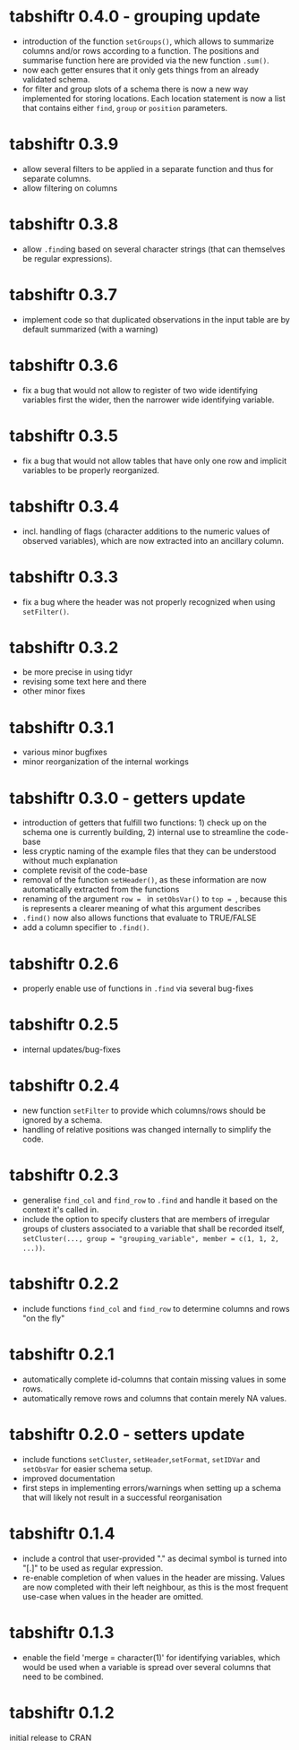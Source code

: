 # tabshiftr 0.4.0 - grouping update

- introduction of the function `setGroups()`, which allows to summarize columns and/or rows according to a function. The positions and summarise function here are provided via the new function `.sum()`.
- now each getter ensures that it only gets things from an already validated schema.
- for filter and group slots of a schema there is now a new way implemented for storing locations. Each location statement is now a list that contains either `find`, `group` or `position` parameters.

# tabshiftr 0.3.9

- allow several filters to be applied in a separate function and thus for separate columns.
- allow filtering on columns

# tabshiftr 0.3.8

- allow `.find`ing based on several character strings (that can themselves be regular expressions).

# tabshiftr 0.3.7

- implement code so that duplicated observations in the input table are by default summarized (with a warning)

# tabshiftr 0.3.6

- fix a bug that would not allow to register of two wide identifying variables first the wider, then the narrower wide identifying variable.

# tabshiftr 0.3.5

- fix a bug that would not allow tables that have only one row and implicit variables to be properly reorganized.

# tabshiftr 0.3.4

- incl. handling of flags (character additions to the numeric values of observed variables), which are now extracted into an ancillary column.

# tabshiftr 0.3.3

- fix a bug where the header was not properly recognized when using `setFilter()`.

# tabshiftr 0.3.2

- be more precise in using tidyr
- revising some text here and there
- other minor fixes

# tabshiftr 0.3.1

- various minor bugfixes
- minor reorganization of the internal workings

# tabshiftr 0.3.0 - getters update

- introduction of getters that fulfill two functions: 1) check up on the schema one is currently building, 2) internal use to streamline the code-base
- less cryptic naming of the example files that they can be understood without much explanation
- complete revisit of the code-base
- removal of the function `setHeader()`, as these information are now automatically extracted from the functions
- renaming of the argument `row = ` in `setObsVar()` to `top = `, because this is represents a clearer meaning of what this argument describes
- `.find()` now also allows functions that evaluate to TRUE/FALSE
- add a column specifier to `.find()`.


# tabshiftr 0.2.6

- properly enable use of functions in `.find` via several bug-fixes

# tabshiftr 0.2.5

- internal updates/bug-fixes

# tabshiftr 0.2.4

- new function `setFilter` to provide which columns/rows should be ignored by a schema.
- handling of relative positions was changed internally to simplify the code.

# tabshiftr 0.2.3

- generalise `find_col` and `find_row` to `.find` and handle it based on the context it's called in.
- include the option to specify clusters that are members of irregular groups of clusters associated to a variable that shall be recorded itself, `setCluster(..., group = "grouping_variable", member = c(1, 1, 2, ...))`.

# tabshiftr 0.2.2

- include functions `find_col` and `find_row` to determine columns and rows \"on the fly\"

# tabshiftr 0.2.1

- automatically complete id-columns that contain missing values in some rows.
- automatically remove rows and columns that contain merely NA values.

# tabshiftr 0.2.0 - setters update

- include functions `setCluster`, `setHeader`,`setFormat`, `setIDVar` and `setObsVar` for easier schema setup.
- improved documentation
- first steps in implementing errors/warnings when setting up a schema that will likely not result in a successful reorganisation


# tabshiftr 0.1.4

- include a control that user-provided "." as decimal symbol is turned into "[.]" to be used as regular expression.
- re-enable completion of when values in the header are missing. Values are now completed with their left neighbour, as this is the most frequent use-case when values in the header are omitted.

# tabshiftr 0.1.3

- enable the field 'merge = character(1)' for identifying variables, which would be used when a variable is spread over several columns that need to be combined.

# tabshiftr 0.1.2

initial release to CRAN
